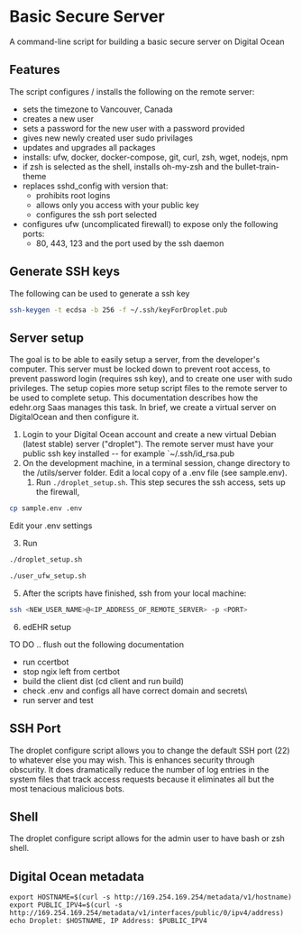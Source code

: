 # Basic Secure Server

A command-line script for building a basic secure server on Digital Ocean

## Features

The script configures / installs the following on the remote server:

  * sets the timezone to Vancouver, Canada
  * creates a new user
  * sets a password for the new user with a password provided
  * gives new newly created user sudo privilages
  * updates and upgrades all packages
  * installs: ufw, docker, docker-compose, git, curl, zsh, wget, nodejs, npm
  * if zsh is selected as the shell, installs oh-my-zsh and the bullet-train-theme
  * replaces sshd_config with version that:
    * prohibits root logins
    * allows only you access with your public key
    * configures the ssh port selected
  * configures ufw (uncomplicated firewall) to expose only the following ports:
    * 80, 443, 123 and the port used by the ssh daemon

## Generate SSH keys

The following can be used to generate a ssh key
```bash
ssh-keygen -t ecdsa -b 256 -f ~/.ssh/keyForDroplet.pub
```

## Server setup

The goal is to be able to easily setup a server, from the developer's computer. This server must be locked down to prevent root access, to prevent password login (requires ssh key), and to create one user with sudo privileges. The setup copies more setup script files to the remote server to be used to complete setup.  This documentation describes how the edehr.org Saas manages this task.  In brief, we create a virtual server on DigitalOcean and then configure it.

1) Login to your Digital Ocean account and create a new virtual Debian (latest stable) server ("droplet").  The remote server must have your public ssh key installed -- for example `~/.ssh/id_rsa.pub
2) On the development machine, in a terminal session, change directory to the /utils/server folder. Edit a local copy of a .env file (see sample.env). 
   1) Run ```./droplet_setup.sh```.  This step secures the ssh access, sets up the firewall, 

```bash
cp sample.env .env
```
Edit your .env settings

3) Run

```bash
./droplet_setup.sh
```

```bash
./user_ufw_setup.sh
```

5) After the scripts have finished, ssh from your local machine:
```bash
ssh <NEW_USER_NAME>@<IP_ADDRESS_OF_REMOTE_SERVER> -p <PORT>
```


6) edEHR setup

TO DO .. flush out the following documentation

- run ccertbot
- stop ngix left from certbot
- build the client dist (cd client and run build)
- check .env and configs all have correct domain and secrets\
- run server and test

## SSH Port
The droplet configure script allows you to change the default SSH port (22) to whatever else you may wish.
This is enhances security through obscurity. It does dramatically reduce the number of log entries in the system
files that track access requests because it eliminates all but the most tenacious malicious bots.
 

## Shell
The droplet configure script allows for the admin user to have bash or zsh shell.

## Digital Ocean metadata

```
export HOSTNAME=$(curl -s http://169.254.169.254/metadata/v1/hostname)
export PUBLIC_IPV4=$(curl -s http://169.254.169.254/metadata/v1/interfaces/public/0/ipv4/address)
echo Droplet: $HOSTNAME, IP Address: $PUBLIC_IPV4
```
